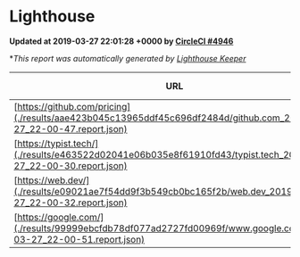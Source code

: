
# Lighthouse

**Updated at 2019-03-27 22:01:28 +0000 by [CircleCI #4946](https://circleci.com/gh/ItinerisLtd/lighthouse-keeper-example/4946)**

**This report was automatically generated by [Lighthouse Keeper](https://github.com/itinerisltd/lighthouse-keeper)*

| URL | Performance | Accessibility | Best Practices | SEO | PWA | Updated At |
| --- | --- | --- | --- | --- | --- | --- |
| [https://github.com/pricing](./results/aae423b045c13965ddf45c696df2484d/github.com_2019-03-27_22-00-47.report.json) | 0.87 | 0.89 | 0.93 | 0.9 | 0.58 | 2019-03-27T22:00:47.909Z |
| [https://typist.tech/](./results/e463522d02041e06b035e8f61910fd43/typist.tech_2019-03-27_22-00-30.report.json) | 1 |  |  |  |  | 2019-03-27T22:00:30.441Z |
| [https://web.dev/](./results/e09021ae7f54dd9f3b549cb0bc165f2b/web.dev_2019-03-27_22-00-32.report.json) | 0.97 | 0.93 | 1 | 0.96 | 1 | 2019-03-27T22:00:32.075Z |
| [https://google.com/](./results/99999ebcfdb78df077ad2727fd00969f/www.google.com_2019-03-27_22-00-51.report.json) | 0.95 | 0.71 | 0.93 | 0.82 | 0.58 | 2019-03-27T22:00:51.447Z |
